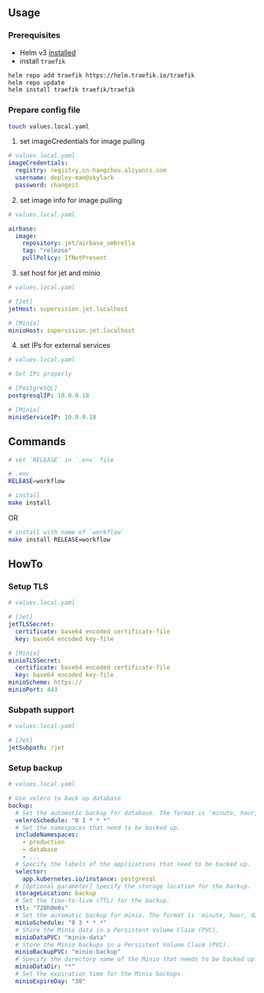 ## Usage

### Prerequisites
- Helm v3 [installed](https://helm.sh/docs/using_helm/#installing-helm)
- install `traefik`

```bash
helm repo add traefik https://helm.traefik.io/traefik
helm repo update
helm install traefik traefik/traefik
````

### Prepare config file
```bash
touch values.local.yaml
```

1. set imageCredentials for image pulling
```yaml
# values.local.yaml
imageCredentials:
  registry: registry.cn-hangzhou.aliyuncs.com
  username: deploy-man@skylark
  password: changeit
```

2. set image info for image pulling
```yaml
# values.local.yaml

airbase:
  image:
    repository: jet/airbase_umbrella
    tag: "release"
    pullPolicy: IfNotPresent
```

3. set host for jet and minio
```yaml
# values.local.yaml

# [Jet]
jetHost: supervision.jet.localhost

# [Minio]
minioHost: supervision.jet.localhost
```

4. set IPs for external services
```yaml
# values.local.yaml

# Set IPs properly

# [PostgreSQL]
postgresqlIP: 10.0.0.18

# [Minio]
minioServiceIP: 10.0.0.18
```

## Commands
```bash
# set `RELEASE` in `.env` file

# .env
RELEASE=workflow

# install
make install
```

OR

```bash
# install with name of `workflow`
make install RELEASE=workflow
```

## HowTo

### Setup TLS
```yaml
# values.local.yaml

# [Jet]
jetTLSSecret:
  certificate: base64 encoded certificate-file
  key: base64 encoded key-file

# [Minio]
minioTLSSecret:
  certificate: base64 encoded certificate-file
  key: base64 encoded key-file
minioScheme: https://
minioPort: 443
```

### Subpath support
```yaml
# values.local.yaml

# [Jet]
jetSubpath: /jet
```

### Setup backup
```yaml
# values.local.yaml

# Use velero to back up database
backup:
  # Set the automatic backup for database. The format is 'minute, hour, day, month, week'.
  veleroSchedule: "0 1 * * *"
  # Set the namespaces that need to be backed up.
  includeNamespaces:
    - production
    - database
    - ...
  # Specify the labels of the applications that need to be backed up.
  selector:
    app.kubernetes.io/instance: postgresql
  # [Optional parameter] Specify the storage location for the backup.
  storageLocation: backup
  # Set the time-to-live (TTL) for the backup.
  ttl: "720h0m0s"
  # Set the automatic backup for minio. The format is 'minute, hour, day, month, week'.
  minioSchedule: "0 3 * * *"
  # Store the Minio data in a Persistent Volume Claim (PVC).
  minioDataPVC: "minio-data"
  # Store the Minio backups in a Persistent Volume Claim (PVC).
  minioBackupPVC: "minio-backup"
  # Specify the directory name of the Minio that needs to be backed up.
  minioDataDir: "*"
  # Set the expiration time for the Minio backups.
  minioExpireDay: "30"
```
